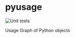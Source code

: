 # pyusage
![Unit tests](https://github.com/mbillingr/pyusage/workflows/Unit%20tests/badge.svg)

Usage Graph of Python objects
